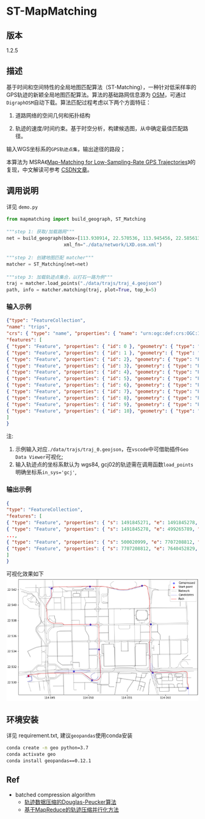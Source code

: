 # ST-MapMatching

## 版本

1.2.5

## 描述

基于时间和空间特性的全局地图匹配算法（ST-Matching），一种针对低采样率的GPS轨迹的新颖全局地图匹配算法。算法的基础路网信息源为 [OSM](https://wiki.openstreetmap.org/wiki/Main_Page)，可通过`DigraphOSM`自动下载。算法匹配过程考虑以下两个方面特征：

1. 道路网络的空间几何和拓扑结构

2. 轨迹的速度/时间约束。基于时空分析，构建候选图，从中确定最佳匹配路径。

输入WGS坐标系的`GPS轨迹点集`，输出途径的路段；

本算法为 MSRA《[Map-Matching for Low-Sampling-Rate GPS Trajectories](https://www.microsoft.com/en-us/research/publication/map-matching-for-low-sampling-rate-gps-trajectories/)》的复现，中文解读可参考 [CSDN文章](https://blog.csdn.net/qq_43281895/article/details/103145327)。

## 调用说明

详见 `demo.py`

```python
from mapmatching import build_geograph, ST_Matching

"""step 1: 获取/加载路网"""
net = build_geograph(bbox=[113.930914, 22.570536, 113.945456, 22.585613],
                     xml_fn="./data/network/LXD.osm.xml")

"""step 2: 创建地图匹配 matcher"""
matcher = ST_Matching(net=net)

"""step 3: 加载轨迹点集合，以打石一路为例"""
traj = matcher.load_points("./data/trajs/traj_4.geojson")
path, info = matcher.matching(traj, plot=True, top_k=5)
```

### 输入示例

```json
{"type": "FeatureCollection",
"name": "trips",
"crs": { "type": "name", "properties": { "name": "urn:ogc:def:crs:OGC:1.3:CRS84" } },
"features": [
{ "type": "Feature", "properties": { "id": 0 }, "geometry": { "type": "Point", "coordinates": [ 114.042192099217814, 22.530825799254831 ] } },
{ "type": "Feature", "properties": { "id": 1 }, "geometry": { "type": "Point", "coordinates": [ 114.048087551857591, 22.53141414915628 ] } },
{ "type": "Feature", "properties": { "id": 2}, "geometry": { "type": "Point", "coordinates": [ 114.050457097022772, 22.530254493344991 ] } },
{ "type": "Feature", "properties": { "id": 3}, "geometry": { "type": "Point", "coordinates": [ 114.051374300525396, 22.534269663922935 ] } },
{ "type": "Feature", "properties": { "id": 4}, "geometry": { "type": "Point", "coordinates": [ 114.050237176637481, 22.537490331019249 ] } },
{ "type": "Feature", "properties": { "id": 5}, "geometry": { "type": "Point", "coordinates": [ 114.045217471559866, 22.54216729753638 ] } },
{ "type": "Feature", "properties": { "id": 6}, "geometry": { "type": "Point", "coordinates": [ 114.050182240637483, 22.542416259019245 ] } },
{ "type": "Feature", "properties": { "id": 7}, "geometry": { "type": "Point", "coordinates": [ 114.056957680637467, 22.542526131019244 ] } },
{ "type": "Feature", "properties": { "id": 8}, "geometry": { "type": "Point", "coordinates": [ 114.058074914718418, 22.537513356219687 ] } },
{ "type": "Feature", "properties": { "id": 9}, "geometry": { "type": "Point", "coordinates": [ 114.058331080637473, 22.531227627019256 ] } },
{ "type": "Feature", "properties": { "id": 10}, "geometry": { "type": "Point", "coordinates": [ 114.062890768637473, 22.529213307019258 ] } }
]
}
```

注:

1. 示例输入对应`./data/trajs/traj_0.geojson`，在`vscode`中可借助插件`Geo Data Viewer`可视化;
2. 输入轨迹点的坐标系默认为 wgs84, gcj02的轨迹需在调用函数`load_points`明确坐标系`in_sys='gcj'`,

### 输出示例

```json
{
"type": "FeatureCollection",
"features": [
{ "type": "Feature", "properties": { "s": 1491845271, "e": 1491845278, "eid": 42012, "rid": 135913043, "name": "滨河大道辅路", "road_type": "primary", "dir": 1, "memo": "first step" }, "geometry": { "type": "LineString", "coordinates": [ [ 114.042179811625786, 22.530929457614068 ], [ 114.0425387, 22.530972 ] ] } },
{ "type": "Feature", "properties": { "s": 1491845278, "e": 499265789, "eid": 54662, "rid": 40971700, "name": "滨河大道辅路", "road_type": "primary", "dir": 1, "memo": null }, "geometry": { "type": "LineString", "coordinates": [ [ 114.0425387, 22.530972 ], [ 114.0435665, 22.5310824 ] ] } },
...,
{ "type": "Feature", "properties": { "s": 500020999, "e": 7707208812, "eid": 41147, "rid": 41019611, "name": "福强路", "road_type": "primary", "dir": 1, "memo": null }, "geometry": { "type": "LineString", "coordinates": [ [ 114.0629848, 22.529529 ], [ 114.0629879, 22.5293539 ] ] } },
{ "type": "Feature", "properties": { "s": 7707208812, "e": 7640452829, "eid": 41148, "rid": 41019611, "name": "福强路", "road_type": "primary", "dir": 1, "memo": "last step" }, "geometry": { "type": "LineString", "coordinates": [ [ 114.0629879, 22.5293539 ], [ 114.062991016718641, 22.52921556564154 ] ] } }
]
}

```

可视化效果如下
![效果示意图](.fig/map_matching_futian.png)

## 环境安装

详见 requirement.txt, 建议`geopandas`使用conda安装

```bash
conda create -n geo python=3.7
conda activate geo
conda install geopandas==0.12.1
```

## Ref

- batched compression algorithm
  - [轨迹数据压缩的Douglas-Peucker算法](https://zhuanlan.zhihu.com/p/136286488)
  - [基于MapReduce的轨迹压缩并行化方法](http://www.xml-data.org/JSJYY/2017-5-1282.htm)
